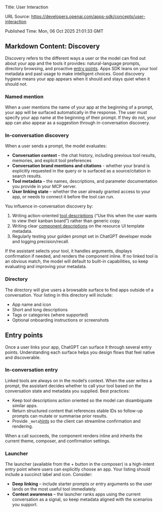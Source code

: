 Title: User Interaction

URL Source: https://developers.openai.com/apps-sdk/concepts/user-interaction

Published Time: Mon, 06 Oct 2025 21:01:33 GMT

Markdown Content:
Discovery
---------

Discovery refers to the different ways a user or the model can find out about your app and the tools it provides: natural-language prompts, directory browsing, and proactive [entry points](https://developers.openai.com/apps-sdk/concepts/entry-points). Apps SDK leans on your tool metadata and past usage to make intelligent choices. Good discovery hygiene means your app appears when it should and stays quiet when it should not.

### Named mention

When a user mentions the name of your app at the beginning of a prompt, your app will be surfaced automatically in the response. The user must specify your app name at the beginning of their prompt. If they do not, your app can also appear as a suggestion through in-conversation discovery.

### In-conversation discovery

When a user sends a prompt, the model evaluates:

*   **Conversation context** – the chat history, including previous tool results, memories, and explicit tool preferences
*   **Conversation brand mentions and citations** - whether your brand is explicitly requested in the query or is surfaced as a source/citation in search results.
*   **Tool metadata** – the names, descriptions, and parameter documentation you provide in your MCP server.
*   **User linking state** – whether the user already granted access to your app, or needs to connect it before the tool can run.

You influence in-conversation discovery by:

1.   Writing action-oriented [tool descriptions](https://modelcontextprotocol.io/specification/2025-06-18/server/tools#tool) (“Use this when the user wants to view their kanban board”) rather than generic copy.
2.   Writing clear [component descriptions](https://developers.openai.com/apps-sdk/reference#add-component-descriptions) on the resource UI template metadata.
3.   Regularly testing your golden prompt set in ChatGPT developer mode and logging precision/recall.

If the assistant selects your tool, it handles arguments, displays confirmation if needed, and renders the component inline. If no linked tool is an obvious match, the model will default to built-in capabilities, so keep evaluating and improving your metadata.

### Directory

The directory will give users a browsable surface to find apps outside of a conversation. Your listing in this directory will include:

*   App name and icon
*   Short and long descriptions
*   Tags or categories (where supported)
*   Optional onboarding instructions or screenshots

Entry points
------------

Once a user links your app, ChatGPT can surface it through several entry points. Understanding each surface helps you design flows that feel native and discoverable.

### In-conversation entry

Linked tools are always on in the model’s context. When the user writes a prompt, the assistant decides whether to call your tool based on the conversation state and metadata you supplied. Best practices:

*   Keep tool descriptions action oriented so the model can disambiguate similar apps.
*   Return structured content that references stable IDs so follow-up prompts can mutate or summarise prior results.
*   Provide `_meta`[hints](https://developers.openai.com/apps-sdk/reference#tool-descriptor-parameters) so the client can streamline confirmation and rendering.

When a call succeeds, the component renders inline and inherits the current theme, composer, and confirmation settings.

### Launcher

The launcher (available from the + button in the composer) is a high-intent entry point where users can explicitly choose an app. Your listing should include a succinct label and icon. Consider:

*   **Deep linking** – include starter prompts or entry arguments so the user lands on the most useful tool immediately.
*   **Context awareness** – the launcher ranks apps using the current conversation as a signal, so keep metadata aligned with the scenarios you support.
